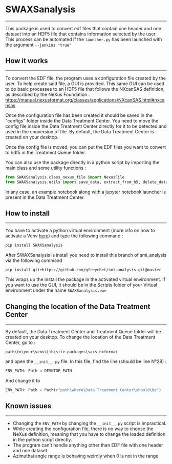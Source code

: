 # SWAXSanalysis
___
This package is used to convert edf files that contain one header and one dataset into an HDF5 file that contains 
information selected by the user. This process can be automated if the `launcher.py` has been launched with the 
argument `--jenkins "true"`

## How it works
___
To convert the EDF file, the program uses a configuration file created by the user. To help create said file, a GUI 
is provided. This same GUI can be used to do basic processes to an HDF5 file that follows the NXcanSAS definition, 
as described by the NeXus Foundation : https://manual.nexusformat.org/classes/applications/NXcanSAS.html#nxcansas 

Once the configuration file has been created it should be saved in the "configs" folder inside the Data Treatment 
Center. You need to move the config file inside the Data Treatment Center directly for it to be detected and used in 
the conversion of file. By default, the Data Treatment Center is created on your desktop.

Once the config file is moved, you can put the EDF files you want to convert to hdf5 in the Treatment Queue folder.

You can also use the package directly in a python script by importing the main class and some utility functions :
```python
from SWAXSanalysis.class_nexus_file import NexusFile
from SWAXSanalysis.utils import save_data, extract_from_h5, delete_data
```

In any case, an example notebook along with a jupyter notebook launcher is present in the Data Treatment Center.
## How to install
___
You have to activate a python virtual environment (more info on how to activate a Venv 
[here](https://docs.python.org/3/library/venv.html)) and type the following command :
```PowerShell
pip install SWAXSanalysis
```
After SWAXSanalysis is install you need to install this branch of smi_analysis via the following command
```
pip install git+https://github.com/gfreychet/smi-analysis.git@master
```
This wraps up the install the package in the activated virtual environment. If you want to use the GUI, it should be in 
the Scripts folder of your Virtual environment under the name `SWAXSanalysis.exe`

## Changing the location of the Data Treatment Center
___
By default, the Data Treatment Center and Treatment Queue folder will be created on your desktop. To change the 
location of the Data Treatment Center, go to :
```
path\to\your\venv\Lib\site-packages\saxs_nxformat
 ```
and open the `__init__.py` file. In this file, find the line (should be line N°28) :
```python
ENV_PATH: Path = DESKTOP_PATH
```
And change it to
```python
ENV_PATH: Path = Path(r"path\where\Data Treatment Center\should\be")
```

## Known issues
___
- Changing the `ENV_PATH` by changing the `__init__.py` script is impractical.
- While creating the configuration file, there is no way to choose the NeXus definition, meaning that you have to 
  change the loaded definition in the python script directly.
- The program can't handle anything other than EDF file with one header and one dataset
- Azimuthal angle range is behaving weirdly when 0 is not in the range